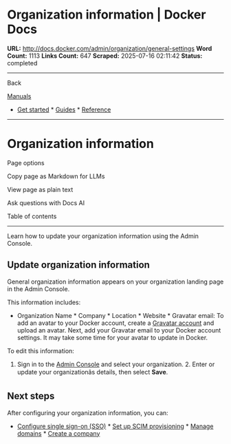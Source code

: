 # Organization information | Docker Docs

**URL:** http://docs.docker.com/admin/organization/general-settings
**Word Count:** 1113
**Links Count:** 647
**Scraped:** 2025-07-16 02:11:42
**Status:** completed

---

Back

[Manuals](https://docs.docker.com/manuals/)

  * [Get started](http://docs.docker.com/get-started/)   * [Guides](http://docs.docker.com/guides/)   * [Reference](http://docs.docker.com/reference/)

* * *

# Organization information

Page options

Copy page as Markdown for LLMs

View page as plain text

Ask questions with Docs AI

Table of contents

* * *

Learn how to update your organization information using the Admin Console.

## Update organization information

General organization information appears on your organization landing page in the Admin Console.

This information includes:

  * Organization Name   * Company   * Location   * Website   * Gravatar email: To add an avatar to your Docker account, create a [Gravatar account](https://gravatar.com/) and upload an avatar. Next, add your Gravatar email to your Docker account settings. It may take some time for your avatar to update in Docker.

To edit this information:

  1. Sign in to the [Admin Console](https://app.docker.com/admin) and select your organization.   2. Enter or update your organizationâs details, then select **Save**.

## Next steps

After configuring your organization information, you can:

  * [Configure single sign-on \(SSO\)](https://docs.docker.com/enterprise/security/single-sign-on/configure/)   * [Set up SCIM provisioning](https://docs.docker.com/enterprise/security/provisioning/scim/)   * [Manage domains](https://docs.docker.com/enterprise/security/domain-management/)   * [Create a company](https://docs.docker.com/admin/company/new-company/)